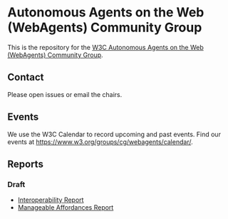 # Autonomous Agents on the Web (WebAgents) Community Group

This is the repository for the [W3C Autonomous Agents on the Web (WebAgents) Community 
Group](https://www.w3.org/community/webagents/).

## Contact

Please open issues or email the chairs.

## Events

We use the W3C Calendar to record upcoming and past events.
Find our events at <https://www.w3.org/groups/cg/webagents/calendar/>.

## Reports

### Draft

- [Interoperability Report](https://w3c-cg.github.io/webagents/TaskForces/Interoperability/Reports/report-interoperability.html)
- [Manageable Affordances Report](https://w3c-cg.github.io/webagents/TaskForces/ManageableAffordance/Reports/report-ma-gap-analysis.html)
